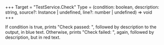 +++
Target = "TestService.Check"
Type = (condition: boolean, description: string, source?: Instance | undefined, line?: number | undefined) => void
+++

If condition is true, prints "Check passed: ", followed by description to the output, in blue text. Otherwise, prints "Check failed: ", again, followed by description, but in red text.
